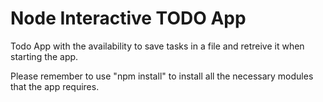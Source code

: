 # Node Interactive TODO App

Todo App with the availability to save tasks in a file and retreive it when starting the app.

Please remember to use "npm install" to install all the necessary modules that the app requires.

